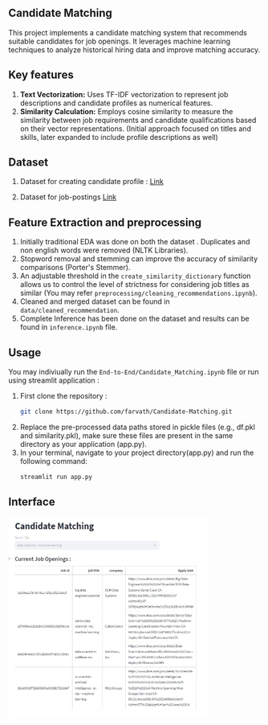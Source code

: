 ## Candidate Matching
This project implements a candidate matching system that recommends suitable candidates for job openings. It leverages machine learning techniques to analyze historical hiring data and improve matching accuracy.

## Key features
1. **Text Vectorization:**  Uses TF-IDF vectorization to represent job descriptions and candidate profiles as numerical features.
2. **Similarity Calculation:** Employs cosine similarity to measure the similarity between job requirements and candidate qualifications based on their vector representations. (Initial approach focused on titles and skills, later expanded to include profile descriptions as well)

## Dataset 
1. Dataset for creating candidate profile : [Link](https://www.kaggle.com/stackoverflow/stack-overflow-2018-developer-survey#survey_results_public.csv)

2. Dataset for job-postings [Link](https://www.kaggle.com/PromptCloudHQ/us-technology-jobs-on-dicecom)

## Feature Extraction and preprocessing
1. Initially traditional EDA was done on both the dataset . Duplicates and non english words were removed (NLTK Libraries).
2. Stopword removal and stemming can improve the accuracy of similarity comparisons (Porter's Stemmer).
3. An adjustable threshold in the `create_similarity_dictionary` function allows us  to control the level of strictness for considering job titles as similar (You may refer `preprocessing/cleaning_recommendations.ipynb`).
4. Cleaned and merged dataset can be found in `data/cleaned_recommendation`.
5. Complete Inference has been done on the dataset and results can be found in `inference.ipynb` file.


## Usage
You may indiviually run the `End-to-End/Candidate_Matching.ipynb` file or run using streamlit application :

1. First clone the repository :
    ```bash
    git clone https://github.com/farvath/Candidate-Matching.git
    ```
2. Replace the pre-processed data paths stored in pickle files (e.g., df.pkl and similarity.pkl), make sure these files are present in the same directory as your application (app.py).
3. In your terminal, navigate to your project directory(app.py) and run the following command:
   ```bash
   streamlit run app.py
   ```

## Interface
<img src="https://github.com/farvath/Candidate-Matching/blob/main/interface_results/output.jpg" width="400px" height="400px" alt="alt text">
